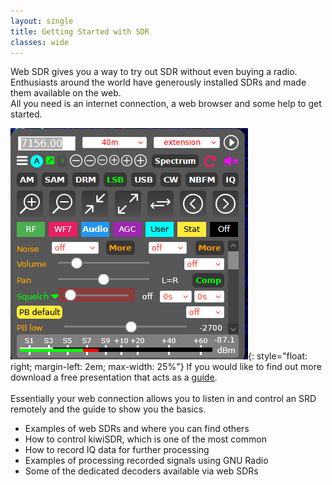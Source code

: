 ```yaml
---
layout: single
title: Getting Started with SDR
classes: wide
---
```

Web SDR gives you a way to try out SDR without even buying a radio. 
Enthusiasts around the world have generously installed SDRs and made them available on the web.  
All you need is an internet connection, a web browser and some help to get started.


![Image description](/assets/images/KiwiSDRControl.png){: style="float: right; margin-left: 2em; max-width: 25%"}
If you would like to find out more download a free presentation that acts as a [guide](/assets/pdf/WebSDR.pdf).
<br><br>Essentially your web connection allows you to listen in and control an SRD remotely and the guide 
to show you the basics.
<br>
 * Examples of web SDRs and where you can find others
 * How to control kiwiSDR, which is one of the most common
 * How to record IQ data for further processing
 * Examples of processing recorded signals using GNU Radio
 * Some of the dedicated decoders available via web SDRs

<!-- skip this for now as I think it can be done better
# There is also a zip file download (~6GB) that is an Ubuntu ISO image that you can use ... 
The presentation also show how to record signals for further processing using GNU Radio.  
If you would like to learn more about that then download an Ubuntu live the [ISO image](https://drive.google.com/file/d/1MK9K7BvnH-R_97jZQC0n5P83CiIdzrke/view?usp=sharing) that has all that pre-installed.
It is quite large (~6GB) and depending on your internet connection will take several minutes to download.  
Once downloaded, unzip it to see 4 files, 3 are information and 1 is the Ubuntu ISO image file.  
From there you can follow the instructions to create a boot disk and learn more from the getting 
started guide and be able to use GNU Radio for yourself. -->